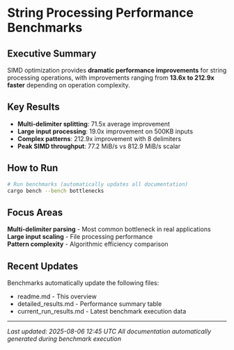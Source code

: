 # String Processing Performance Benchmarks

## Executive Summary

SIMD optimization provides **dramatic performance improvements** for string processing operations, with improvements ranging from **13.6x to 212.9x faster** depending on operation complexity.

## Key Results

- **Multi-delimiter splitting**: 71.5x average improvement
- **Large input processing**: 19.0x improvement on 500KB inputs
- **Complex patterns**: 212.9x improvement with 8 delimiters
- **Peak SIMD throughput**: 77.2 MiB/s vs 812.9 MiB/s scalar

## How to Run

```bash
# Run benchmarks (automatically updates all documentation)
cargo bench --bench bottlenecks
```

## Focus Areas

**Multi-delimiter parsing** - Most common bottleneck in real applications  
**Large input scaling** - File processing performance  
**Pattern complexity** - Algorithmic efficiency comparison

## Recent Updates

Benchmarks automatically update the following files:
- readme.md - This overview
- detailed_results.md - Performance summary table
- current_run_results.md - Latest benchmark execution data

---

*Last updated: 2025-08-06 12:45 UTC*
*All documentation automatically generated during benchmark execution*

